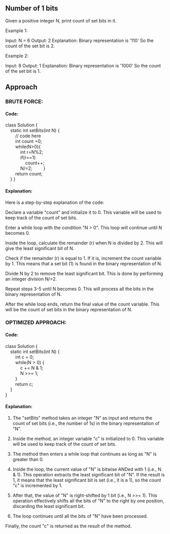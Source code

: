 ## Number of 1 bits

Given a positive integer N, print count of set bits in it. 

Example 1:

Input:
N = 6
Output:
2
Explanation:
Binary representation is '110' 
So the count of the set bit is 2.

Example 2:

Input:
8
Output:
1
Explanation:
Binary representation is '1000' 
So the count of the set bit is 1.

## Approach

### BRUTE FORCE:

#### Code:

class Solution { <br />
    static int setBits(int N) { <br />
        // code here <br />
        int count =0;<br />
        while(N>0){<br />
            int r=N%2;<br />
            if(r==1)<br />
                count++;<br />
            N/=2;
        }<br />
        return count;<br />
    }
}<br />

#### Explanation:

Here is a step-by-step explanation of the code:

Declare a variable "count" and initialize it to 0. This variable will be used to keep track of the count of set bits.

Enter a while loop with the condition "N > 0". This loop will continue until N becomes 0.

Inside the loop, calculate the remainder (r) when N is divided by 2. This will give the least significant bit of N.

Check if the remainder (r) is equal to 1. If it is, increment the count variable by 1. This means that a set bit (1) is found in the binary representation of N.

Divide N by 2 to remove the least significant bit. This is done by performing an integer division N/=2.

Repeat steps 3-5 until N becomes 0. This will process all the bits in the binary representation of N.

After the while loop ends, return the final value of the count variable. This will be the count of set bits in the binary representation of N.

### OPTIMIZED APPROACH:

#### Code:

class Solution {<br />
    static int setBits(int N) {<br />
        int c = 0;<br />
        while(N > 0) {<br />
            c += N & 1;<br />
            N >>= 1;<br />
        }<br />
        return c;<br />
    }<br />
}

#### Explanation:

1. The "setBits" method takes an integer "N" as input and returns the count of set bits (i.e., the number of 1s) in the binary representation of "N".

2. Inside the method, an integer variable "c" is initialized to 0. This variable will be used to keep track of the count of set bits.

3. The method then enters a while loop that continues as long as "N" is greater than 0. 

4. Inside the loop, the current value of "N" is bitwise ANDed with 1 (i.e., N & 1). This operation extracts the least significant bit of "N". If the result is 1, it means that the least significant bit is set (i.e., it is a 1), so the count "c" is incremented by 1. 

5. After that, the value of "N" is right-shifted by 1 bit (i.e., N >>= 1). This operation effectively shifts all the bits of "N" to the right by one position, discarding the least significant bit. 

6. The loop continues until all the bits of "N" have been processed. 

Finally, the count "c" is returned as the result of the method.
